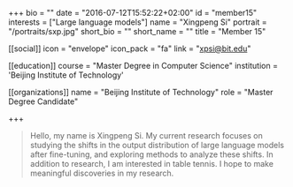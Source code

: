 +++
bio = ""
date = "2016-07-12T15:52:22+02:00"
id = "member15"
interests = ["Large language models"]
name = "Xingpeng Si"
portrait = "/portraits/sxp.jpg"
short_bio = ""
short_name = ""
title = "Member 15"

[[social]]
    icon = "envelope"
    icon_pack = "fa"
    link = "xpsi@bit.edu"

[[education]]
    course = "Master Degree in Computer Science"
    institution = 'Beijing Institute of Technology'

[[organizations]]
    name = "Beijing Institute of Technology"
    role = "Master Degree Candidate"

+++

> Hello, my name is Xingpeng Si. My current research focuses 
> on studying the shifts in the output distribution of large language models 
> after fine-tuning, and exploring methods to analyze these shifts. In addition 
> to research, I am interested in table tennis. I hope to make meaningful 
> discoveries in my research.